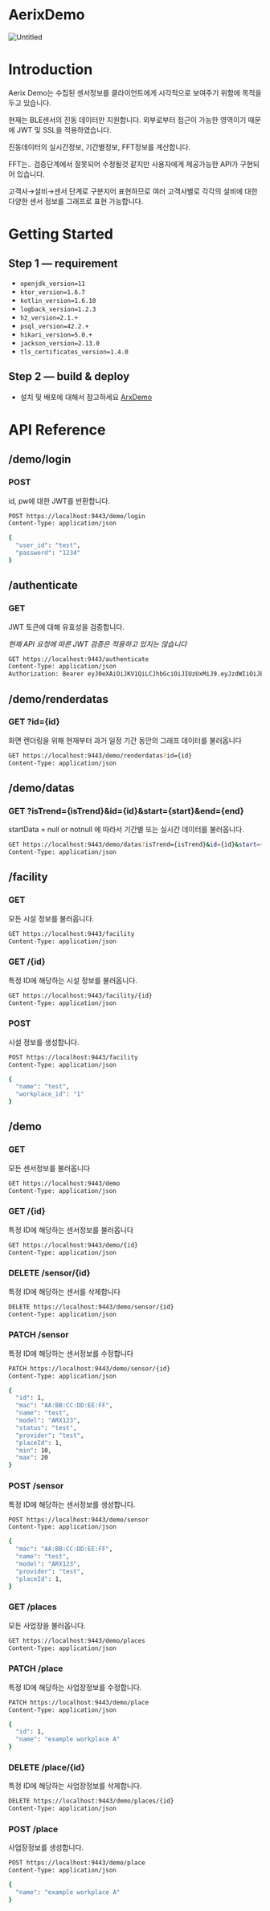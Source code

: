 # AerixDemo

![Untitled](AerixDemo%20d9090654197449e8b3ccb3f82bda88de/Untitled.png)

# Introduction

Aerix Demo는 수집된 센서정보를 클라이언트에게 시각적으로 보여주기 위함에 목적을 두고 있습니다.

현재는 BLE센서의 진동 데이터만 지원합니다. 외부로부터 접근이 가능한 영역이기 때문에 JWT 및 SSL을 적용하였습니다. 

진동데이터의 실시간정보, 기간별정보, FFT정보를 계산합니다. 

FFT는.. 검증단계에서 잘못되어 수정될것 같지만 사용자에게 제공가능한 API가 구현되어 있습니다.

고객사→설비→센서 단계로 구분지어 표현하므로 여러 고객사별로 각각의 설비에 대한 다양한 센서 정보를 그래프로 표현 가능합니다.

# Getting Started

## Step 1 — requirement

- `openjdk_version=11`
- `ktor_version=1.6.7`
- `kotlin_version=1.6.10`
- `logback_version=1.2.3`
- `h2_version=2.1.+`
- `psql_version=42.2.+`
- `hikari_version=5.0.+`
- `jackson_version=2.13.0`
- `tls_certificates_version=1.4.0`

## Step 2 — build & deploy

- 설치 및 배포에 대해서 참고하세요 [ArxDemo](https://www.notion.so/ArxDemo-b1f65586102f4649a2afd412de0bff79)

# API Reference

## /demo/login

### POST

id, pw에 대한 JWT를 반환합니다.

```bash
POST https://localhost:9443/demo/login
Content-Type: application/json

{
  "user_id": "test",
  "password": "1234"
}
```

## /authenticate

### GET

JWT 토큰에 대해 유효성을 검증합니다.

*현재 API 요청에 따른 JWT 검증은 적용하고 있지는 않습니다*

```bash
GET https://localhost:9443/authenticate
Content-Type: application/json
Authorization: Bearer eyJ0eXAiOiJKV1QiLCJhbGciOiJIUzUxMiJ9.eyJzdWIiOiJBdXRoZW50aWNhdGlvbiIsImF1ZCI6Imh0dHA6Ly8xMjcuMC4wLjE6OTAwMC9oZWxsbyIsInBhc3N3b3JkIjoiMTIzNCIsInVzZXJfaWQiOiJ0ZXN0IiwiaXNzIjoiaHR0cDovLzEyNy4wLjAuMTo5MDAwLyIsImV4cCI6MTY1MDUyNTQxNH0.hPlPFW25HnZ3I1UuXjqLqHAls-Vd9QdqGB1Gt2Xt0mT4_InIouaw1OfJOv6RXZ6JrC_WeN4prhNPGK4aoPm6Yg
```

## /demo/renderdatas

### GET ?id={id}

화면 렌더링을 위해 현재부터 과거 일정 기간 동안의 그래프 데이터를 불러옵니다

```bash
GET https://localhost:9443/demo/renderdatas?id={id}
Content-Type: application/json

```

## /demo/datas

### GET ?isTrend={isTrend}&id={id}&start={start}&end={end}

startData = null or notnull 에 따라서 기간별 또는 실시간 데이터를 불러옵니다.

```bash
GET https://localhost:9443/demo/datas?isTrend={isTrend}&id={id}&start={start}&end={end}
Content-Type: application/json

```

## /facility

### GET

모든 시설 정보를 불러옵니다.

```bash
GET https://localhost:9443/facility
Content-Type: application/json

```

### GET /{id}

특정 ID에 해당하는 시설 정보를 불러옵니다.

```bash
GET https://localhost:9443/facility/{id}
Content-Type: application/json

```

### POST

시설 정보를 생성합니다.

```bash
POST https://localhost:9443/facility
Content-Type: application/json

{
  "name": "test",
  "workplace_id": "1"
}
```

## /demo

### GET

모든 센서정보를 불러옵니다

```bash
GET https://localhost:9443/demo
Content-Type: application/json

```

### GET /{id}

특정 ID에 해당하는 센서정보를 불러옵니다

```bash
GET https://localhost:9443/demo/{id}
Content-Type: application/json

```

### DELETE /sensor/{id}

특정 ID에 해당하는 센서를 삭제합니다

```bash
DELETE https://localhost:9443/demo/sensor/{id}
Content-Type: application/json

```

### PATCH /sensor

특정 ID에 해당하는 센서정보를 수정합니다

```bash
PATCH https://localhost:9443/demo/sensor/{id}
Content-Type: application/json

{
  "id": 1,
  "mac": "AA:BB:CC:DD:EE:FF",
  "name": "test",
  "model": "ARX123",
  "status": "test",
  "provider": "test",
  "placeId": 1,
  "min": 10,
  "max": 20
}
```

### POST /sensor

특정 ID에 해당하는 센서정보를 생성합니다.

```bash
POST https://localhost:9443/demo/sensor
Content-Type: application/json

{
  "mac": "AA:BB:CC:DD:EE:FF",
  "name": "test",
  "model": "ARX123",
  "provider": "test",
  "placeId": 1,
}
```

### GET /places

모든 사업장을 불러옵니다.

```bash
GET https://localhost:9443/demo/places
Content-Type: application/json

```

### PATCH /place

특정 ID에 해당하는 사업장정보를 수정합니다.

```bash
PATCH https://localhost:9443/demo/place
Content-Type: application/json

{
  "id": 1,
  "name": "example workplace A"
}
```

### DELETE /place/{id}

특정 ID에 해당하는 사업장정보를 삭제합니다.

```bash
DELETE https://localhost:9443/demo/places/{id}
Content-Type: application/json
```

### POST /place

사업장정보를 생성합니다.

```bash
POST https://localhost:9443/demo/place
Content-Type: application/json

{
  "name": "example workplace A"
}
```
